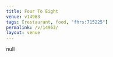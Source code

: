 ```yaml
---
title: Four To Eight
venue: v14963
tags: [restaurant, food, "fhrs:715225"]
permalink: /v/14963/
layout: venue
---
```

null